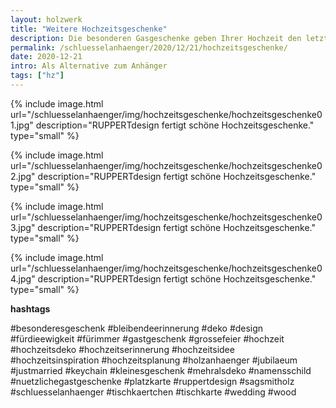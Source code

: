 ```yaml
---
layout: holzwerk
title: "Weitere Hochzeitsgeschenke"
description: Die besonderen Gasgeschenke geben Ihrer Hochzeit den letzten Schliff.
permalink: /schluesselanhaenger/2020/12/21/hochzeitsgeschenke/
date: 2020-12-21
intro: Als Alternative zum Anhänger
tags: ["hz"]
---
```



{% include image.html url="/schluesselanhaenger/img/hochzeitsgeschenke/hochzeitsgeschenke01.jpg" description="RUPPERTdesign fertigt schöne Hochzeitsgeschenke." type="small" %}

{% include image.html url="/schluesselanhaenger/img/hochzeitsgeschenke/hochzeitsgeschenke02.jpg" description="RUPPERTdesign fertigt schöne Hochzeitsgeschenke." type="small" %}

{% include image.html url="/schluesselanhaenger/img/hochzeitsgeschenke/hochzeitsgeschenke03.jpg" description="RUPPERTdesign fertigt schöne Hochzeitsgeschenke." type="small" %}

{% include image.html url="/schluesselanhaenger/img/hochzeitsgeschenke/hochzeitsgeschenke04.jpg" description="RUPPERTdesign fertigt schöne Hochzeitsgeschenke." type="small" %}


**hashtags**

#besonderesgeschenk
#bleibendeerinnerung
#deko
#design
#fürdieewigkeit
#fürimmer
#gastgeschenk
#grossefeier
#hochzeit
#hochzeitsdeko
#hochzeitserinnerung
#hochzeitsidee
#hochzeitsinspiration
#hochzeitsplanung
#holzanhaenger
#jubilaeum
#justmarried
#keychain
#kleinesgeschenk
#mehralsdeko
#namensschild
#nuetzlichegastgeschenke
#platzkarte
#ruppertdesign
#sagsmitholz
#schluesselanhaenger
#tischkaertchen
#tischkarte
#wedding
#wood
